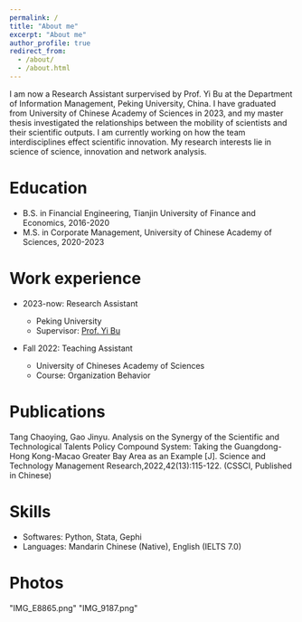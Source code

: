 ```yaml
---
permalink: /
title: "About me"
excerpt: "About me"
author_profile: true
redirect_from: 
  - /about/
  - /about.html
---
```


I am now a Research Assistant surpervised by Prof. Yi Bu at the Department of Information Management, Peking University, China. I have graduated from University of Chinese Academy of Sciences in 2023, and my master thesis investigated the relationships between the mobility of scientists and their scientific outputs. I am currently working on how the team interdisciplines effect scientific innovation. My research interests lie in science of science, innovation and network analysis.

Education
======
* B.S. in Financial Engineering, Tianjin University of Finance and Economics, 2016-2020
* M.S. in Corporate Management, University of Chinese Academy of Sciences, 2020-2023

Work experience
======
* 2023-now: Research Assistant
  * Peking University
  * Supervisor: [Prof. Yi Bu](https://buyi08.wixsite.com/yi-bu)

* Fall 2022: Teaching Assistant
  * University of Chineses Academy of Sciences
  * Course: Organization Behavior

Publications
======
Tang Chaoying, Gao Jinyu. Analysis on the Synergy of the Scientific and Technological Talents Policy Compound System: Taking the Guangdong-Hong Kong-Macao Greater Bay Area as an Example [J]. Science and Technology Management Research,2022,42(13):115-122. (CSSCI, Published in Chinese)

Skills
======
* Softwares: Python, Stata, Gephi
* Languages: Mandarin Chinese (Native), English (IELTS 7.0)

Photos
======
"IMG_E8865.png"
"IMG_9187.png"

